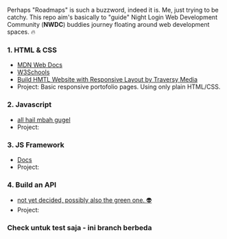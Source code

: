 
Perhaps "Roadmaps" is such a buzzword, indeed it is. Me, just trying to be catchy. This repo aim's basically to "guide" Night Login Web Development Community (**NWDC**) buddies journey floating around web development spaces. :fire:

### 1. HTML & CSS
* [MDN Web Docs](https://developer.mozilla.org/en-US/docs/Learn)
* [W3Schools](https://www.w3schools.com/)
* [Build HMTL Website with Responsive Layout by Traversy Media](https://www.youtube.com/watch?v=Wm6CUkswsNw)
* Project: Basic responsive portofolio pages. Using only plain HTML/CSS.

### 2. Javascript
* [all hail mbah gugel](https://www.google.com)
* Project:

### 3. JS Framework
* [Docs](https://vuejs.org/)
* Project:

### 4. Build an API 
* [not yet decided, possibly also the green one. :alien:](https://en.wikipedia.org/wiki/Hulk_(comics))
* Project: 

### Check untuk test saja - ini branch berbeda

